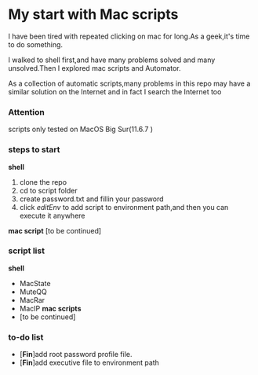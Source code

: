 # My start with Mac scripts

I have been tired with repeated clicking on mac for long.As a geek,it's time to do something.

I walked to shell first,and have many problems solved and many unsolved.Then I explored mac scripts and Automator.

As a collection of automatic scripts,many problems in this repo may have a similar solution on the Internet  and in fact I search the Internet  too

### Attention 

scripts only tested on MacOS Big Sur(11.6.7 )

### steps to start
**shell**
1. clone the repo 
2. cd to script folder
3. create password.txt and fillin your password 
4. click *editEnv* to add script to environment path,and then you can execute it anywhere

**mac script**
[to be continued]

### script list

**shell**
- MacState
- MuteQQ
- MacRar
- MacIP
**mac scripts**
- [to be continued]

### to-do list

- [**Fin**]add root password profile file.
- [**Fin**]add executive file to environment path

